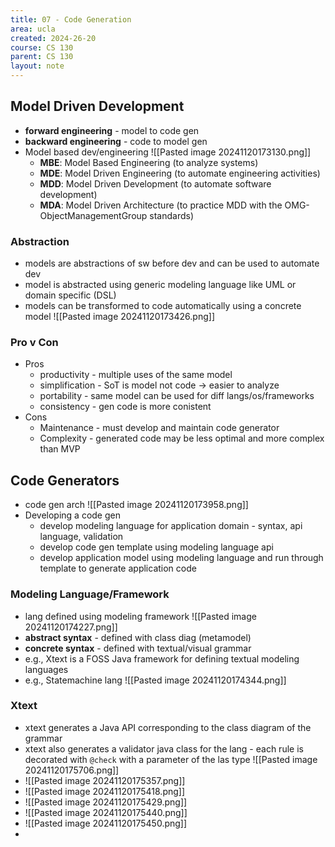 ```yaml
---
title: 07 - Code Generation
area: ucla
created: 2024-26-20
course: CS 130
parent: CS 130
layout: note
---
```

## Model Driven Development
- **forward engineering** - model to code gen
- **backward engineering** - code to model gen
- Model based dev/engineering ![[Pasted image 20241120173130.png]]
	- **MBE**: Model Based Engineering (to analyze systems)
	- **MDE**: Model Driven Engineering (to automate engineering activities)
	- **MDD**: Model Driven Development (to automate software development)
	- **MDA**: Model Driven Architecture (to practice MDD with the OMG-ObjectManagementGroup standards)
### Abstraction
- models are abstractions of sw before dev and can be used to automate dev
- model is abstracted using generic modeling language like UML or domain specific (DSL)
- models can be transformed to code automatically using a concrete model ![[Pasted image 20241120173426.png]]
### Pro v Con
- Pros
	- productivity - multiple uses of the same model
	- simplification - SoT is model not code -> easier to analyze
	- portability - same model can be used for diff langs/os/frameworks
	- consistency - gen code is more conistent
- Cons
	- Maintenance - must develop and maintain code generator
	- Complexity - generated code may be less optimal and more complex than MVP

## Code Generators
- code gen arch ![[Pasted image 20241120173958.png]]
- Developing a code gen
	- develop modeling language for application domain - syntax, api language, validation
	- develop code gen template using modeling language api
	- develop application model using modeling language and run through template to generate application code
### Modeling Language/Framework
- lang defined using modeling framework ![[Pasted image 20241120174227.png]]
- **abstract syntax** - defined with class diag (metamodel)
- **concrete syntax** - defined with textual/visual grammar
- e.g., Xtext is a FOSS Java framework for defining textual modeling languages
- e.g., Statemachine lang ![[Pasted image 20241120174344.png]]
### Xtext
- xtext generates a Java API corresponding to the class diagram of the grammar
- xtext also generates a validator java class for the lang - each rule is decorated with `@check` with a parameter of the las type ![[Pasted image 20241120175706.png]]
- ![[Pasted image 20241120175357.png]]
- ![[Pasted image 20241120175418.png]]
- ![[Pasted image 20241120175429.png]]
- ![[Pasted image 20241120175440.png]]
- ![[Pasted image 20241120175450.png]]
- 